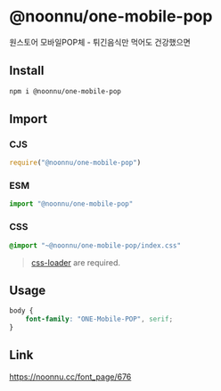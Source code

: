 # @noonnu/one-mobile-pop
원스토어 모바일POP체 - 튀긴음식만 먹어도 건강했으면

## Install
```sh
npm i @noonnu/one-mobile-pop
```
## Import
### CJS
```js
require("@noonnu/one-mobile-pop")
```
### ESM
```js
import "@noonnu/one-mobile-pop"
```
### CSS 
```css
@import "~@noonnu/one-mobile-pop/index.css"
```
> [css-loader](https://github.com/webpack-contrib/css-loader) are required.

## Usage
```css
body {
    font-family: "ONE-Mobile-POP", serif;
}
```

## Link
https://noonnu.cc/font_page/676